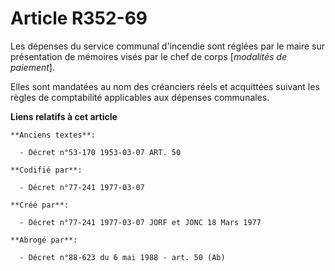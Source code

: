 # Article R352-69

Les dépenses du service communal d'incendie sont réglées par le maire sur présentation de mémoires visés par le chef de corps
[*modalités de paiement*].

Elles sont mandatées au nom des créanciers réels et acquittées suivant les règles de comptabilité applicables aux dépenses
communales.

**Liens relatifs à cet article**

	**Anciens textes**:

	  - Décret n°53-170 1953-03-07 ART. 50

	**Codifié par**:

	  - Décret n°77-241 1977-03-07

	**Créé par**:

	  - Décret n°77-241 1977-03-07 JORF et JONC 18 Mars 1977

	**Abrogé par**:

	  - Décret n°88-623 du 6 mai 1988 - art. 50 (Ab)
